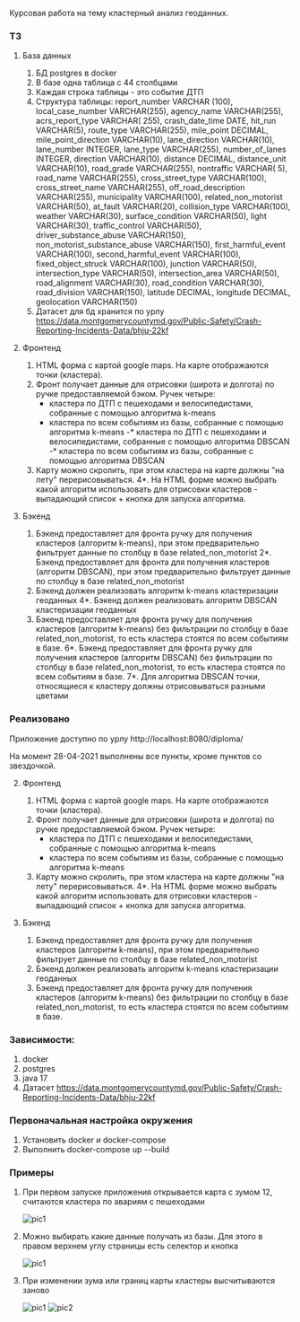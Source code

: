 Курсовая работа на тему кластерный анализ геоданных.

### ТЗ

1) База данных
    1. БД postgres в docker
    2. В базе одна таблица с 44 столбцами
    3. Каждая строка таблицы - это событие ДТП
    4. Структура таблицы:
       report_number VARCHAR (100), local_case_number VARCHAR(255), agency_name VARCHAR(255), acrs_report_type VARCHAR(
       255), crash_date_time DATE, hit_run VARCHAR(5), route_type VARCHAR(255), mile_point DECIMAL, mile_point_direction
       VARCHAR(10), lane_direction VARCHAR(10), lane_number INTEGER, lane_type VARCHAR(255), number_of_lanes INTEGER,
       direction VARCHAR(10), distance DECIMAL, distance_unit VARCHAR(10), road_grade VARCHAR(255), nontraffic VARCHAR(
       5), road_name VARCHAR(255), cross_street_type VARCHAR(100), cross_street_name VARCHAR(255), off_road_description
       VARCHAR(255), municipality VARCHAR(100), related_non_motorist VARCHAR(50), at_fault VARCHAR(20), collision_type
       VARCHAR(100), weather VARCHAR(30), surface_condition VARCHAR(50), light VARCHAR(30), traffic_control VARCHAR(50),
       driver_substance_abuse VARCHAR(150), non_motorist_substance_abuse VARCHAR(150), first_harmful_event VARCHAR(100),
       second_harmful_event VARCHAR(100), fixed_object_struck VARCHAR(100), junction VARCHAR(50), intersection_type
       VARCHAR(50), intersection_area VARCHAR(50), road_alignment VARCHAR(30), road_condition VARCHAR(30), road_division
       VARCHAR(150), latitude DECIMAL, longitude DECIMAL, geolocation VARCHAR(150)
    4. Датасет для бд хранится по
       урлу https://data.montgomerycountymd.gov/Public-Safety/Crash-Reporting-Incidents-Data/bhju-22kf

2) Фронтенд
    1. HTML форма с картой google maps. На карте отображаются точки (кластера).
    2. Фронт получает данные для отрисовки (широта и долгота) по ручке предоставляемой бэком. Ручек четыре:
        - кластера по ДТП с пешеходами и велосипедистами, собранные с помощью алгоритма k-means
        - кластера по всем событиям из базы, собранные с помощью алгоритма k-means -* кластера по ДТП с пешеходами и
          велосипедистами, собранные с помощью алгоритма DBSCAN -* кластера по всем событиям из базы, собранные с
          помощью алгоритма DBSCAN
    3. Карту можно скролить, при этом кластера на карте должны "на лету" перерисовываться. 4*. На HTML форме можно
       выбрать какой алгоритм использовать для отрисовки кластеров - выпадающий список + кнопка для запуска алгоритма.

3) Бэкенд
    1. Бэкенд предоставляет для фронта ручку для получения кластеров (алгоритм k-means), при этом предварительно
       фильтрует данные по столбцу в базе related_non_motorist 2*. Бэкенд предоставляет для фронта для получения
       кластеров (алгоритм DBSCAN), при этом предварительно фильтрует данные по столбцу в базе related_non_motorist
    3. Бэкенд должен реализовать алгоритм k-means кластеризации геоданных 4*. Бэкенд должен реализовать алгоритм DBSCAN
       кластеризации геоданных
    5. Бэкенд предоставляет для фронта ручку для получения кластеров (алгоритм k-means) без фильтрации по столбцу в базе
       related_non_motorist, то есть кластера стоятся по всем событиям в базе. 6*. Бэкенд предоставляет для фронта ручку
       для получения кластеров (алгоритм DBSCAN) без фильтрации по столбцу в базе related_non_motorist, то есть кластера
       стоятся по всем событиям в базе. 7*. Для алгоритма DBSCAN точки, относящиеся к кластеру должны отрисовываться
       разными цветами

### Реализовано

Приложение доступно по урлу http://localhost:8080/diploma/

На момент 28-04-2021 выполнены все пункты, кроме пунктов со звездочкой.

2) Фронтенд
    1. HTML форма с картой google maps. На карте отображаются точки (кластера).
    2. Фронт получает данные для отрисовки (широта и долгота) по ручке предоставляемой бэком. Ручек четыре:
        - кластера по ДТП с пешеходами и велосипедистами, собранные с помощью алгоритма k-means
        - кластера по всем событиям из базы, собранные с помощью алгоритма k-means
    3. Карту можно скролить, при этом кластера на карте должны "на лету" перерисовываться. 4*. На HTML форме можно
       выбрать какой алгоритм использовать для отрисовки кластеров - выпадающий список + кнопка для запуска алгоритма.

3) Бэкенд
    1. Бэкенд предоставляет для фронта ручку для получения кластеров (алгоритм k-means), при этом предварительно
       фильтрует данные по столбцу в базе related_non_motorist
    3. Бэкенд должен реализовать алгоритм k-means кластеризации геоданных
    5. Бэкенд предоставляет для фронта ручку для получения кластеров (алгоритм k-means) без фильтрации по столбцу в базе
       related_non_motorist, то есть кластера стоятся по всем событиям в базе.

### Зависимости:

1) docker
2) postgres
3) java 17
4) Датасет https://data.montgomerycountymd.gov/Public-Safety/Crash-Reporting-Incidents-Data/bhju-22kf

### Первоначальная настройка окружения

1) Установить docker и docker-compose
2) Выполнить docker-compose up --build

### Примеры

1) При первом запуске приложения открывается карта с зумом 12, считаются кластера по авариям с пешеходами
   
   ![pic1](https://github.com/Dankoy/cluster_analyze-images/blob/main/images/Screenshot_2021-04-28-cluster.png?raw=true)

2) Можно выбирать какие данные получать из базы. Для этого в правом верхнем углу страницы есть селектор и кнопка

   ![pic1](https://github.com/Dankoy/cluster_analyze-images/blob/main/images/Screenshot_2021-04-28-cluster1.png?raw=true)

3) При изменении зума или границ карты кластеры высчитываются заново

   ![pic1](https://github.com/Dankoy/cluster_analyze-images/blob/main/images/Screenshot_2021-04-28-cluster2.png?raw=true)
   ![pic2](https://github.com/Dankoy/cluster_analyze-images/blob/main/images/Screenshot_2021-04-28-cluster3.png?raw=true)






